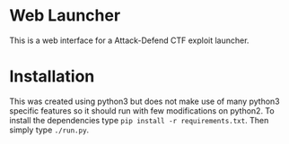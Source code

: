 # Web Launcher

This is a web interface for a Attack-Defend CTF exploit launcher.

# Installation

This was created using python3 but does not make use of many python3 specific features so it should run with few modifications on python2. To install the dependencies type `pip install -r requirements.txt`. Then simply type `./run.py`.
